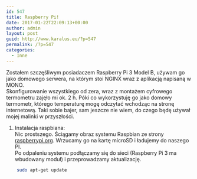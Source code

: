 ```yaml
---
id: 547
title: Raspberry Pi!
date: 2017-01-22T22:09:13+00:00
author: admin
layout: post
guid: http://www.karalus.eu/?p=547
permalink: /?p=547
categories:
  - Inne
---
```

Zostałem szczęśliwym posiadaczem Raspberry Pi 3 Model B, używam go jako domowego serwera, na którym stoi NGINX wraz z aplikacją napisaną w MONO.  
Skonfigurowanie wszystkiego od zera, wraz z montażem cyfrowego termometru zajęło mi ok. 2 h. Póki co wykorzystuję go jako domowy termometr, którego temperaturę mogę odczytać wchodząc na stronę internetową. Taki sobie bajer, sam jeszcze nie wiem, do czego będę używał mojej malinki w przyszłości.

  1. Instalacja raspbiana:  
    Nic prostszego. Ściągamy obraz systemu Raspbian ze strony <a href="https://www.raspberrypi.org/downloads/raspbian/" target="_blank">raspberrypi.org</a>. Wrzucamy go na kartę microSD i ładujemy do naszego PI.  
    Po odpaleniu systemu podłączamy się do sieci (Raspberry Pi 3 ma wbudowany moduł) i przeprowadzamy aktualizację.
```bash
    sudo apt-get update
```